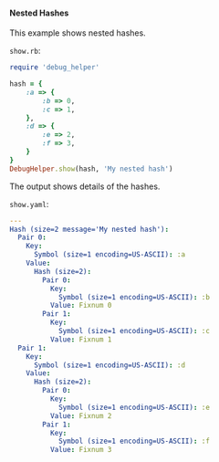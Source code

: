 #### Nested Hashes

This example shows nested hashes.

```show.rb```:
```ruby
require 'debug_helper'

hash = {
    :a => {
        :b => 0,
        :c => 1,
    },
    :d => {
        :e => 2,
        :f => 3,
    }
}
DebugHelper.show(hash, 'My nested hash')
```

The output shows details of the hashes.

```show.yaml```:
```yaml
---
Hash (size=2 message='My nested hash'):
  Pair 0:
    Key:
      Symbol (size=1 encoding=US-ASCII): :a
    Value:
      Hash (size=2):
        Pair 0:
          Key:
            Symbol (size=1 encoding=US-ASCII): :b
          Value: Fixnum 0
        Pair 1:
          Key:
            Symbol (size=1 encoding=US-ASCII): :c
          Value: Fixnum 1
  Pair 1:
    Key:
      Symbol (size=1 encoding=US-ASCII): :d
    Value:
      Hash (size=2):
        Pair 0:
          Key:
            Symbol (size=1 encoding=US-ASCII): :e
          Value: Fixnum 2
        Pair 1:
          Key:
            Symbol (size=1 encoding=US-ASCII): :f
          Value: Fixnum 3
```
